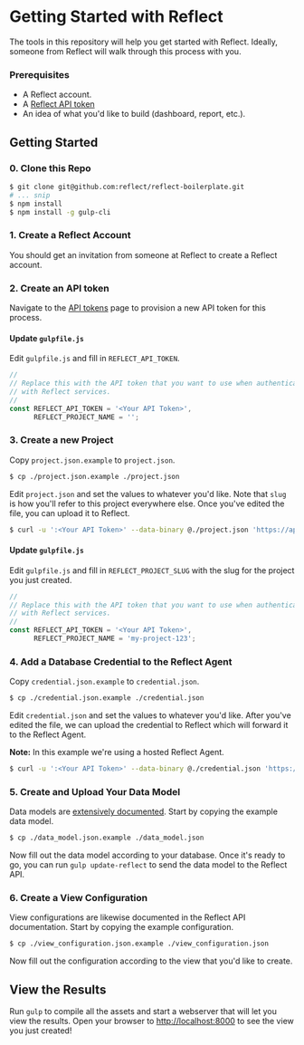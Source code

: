 # Getting Started with Reflect 

The tools in this repository will help you get started with Reflect. Ideally,
someone from Reflect will walk through this process with you.

### Prerequisites

* A Reflect account.
* A [Reflect API token](https://app.reflect.io/tokens)
* An idea of what you'd like to build (dashboard, report, etc.).

## Getting Started

### 0. Clone this Repo

```bash
$ git clone git@github.com:reflect/reflect-boilerplate.git
# ... snip
$ npm install
$ npm install -g gulp-cli
```

### 1. Create a Reflect Account

You should get an invitation from someone at Reflect to create a Reflect
account.

### 2. Create an API token

Navigate to the [API tokens](https://app.reflect.io/tokens) page to provision a
new API token for this process.

#### Update `gulpfile.js`

Edit `gulpfile.js` and fill in `REFLECT_API_TOKEN`. 

```javascript
//
// Replace this with the API token that you want to use when authenticating
// with Reflect services.
//
const REFLECT_API_TOKEN = '<Your API Token>',
      REFLECT_PROJECT_NAME = '';
```

### 3. Create a new Project

Copy `project.json.example` to `project.json`.

```bash
$ cp ./project.json.example ./project.json
```

Edit `project.json` and set the values to whatever you'd like. Note that `slug`
is how you'll refer to this project everywhere else. Once you've edited the
file, you can upload it to Reflect.

```bash
$ curl -u ':<Your API Token>' --data-binary @./project.json 'https://api.reflect.io/v1/projects'
```

#### Update `gulpfile.js`

Edit `gulpfile.js` and fill in `REFLECT_PROJECT_SLUG` with the slug for the
project you just created.

```javascript
//
// Replace this with the API token that you want to use when authenticating
// with Reflect services.
//
const REFLECT_API_TOKEN = '<Your API Token>',
      REFLECT_PROJECT_NAME = 'my-project-123';
```

### 4. Add a Database Credential to the Reflect Agent

Copy `credential.json.example` to `credential.json`.

```bash
$ cp ./credential.json.example ./credential.json
```

Edit `credential.json` and set the values to whatever you'd like. After you've
edited the file, we can upload the credential to Reflect which will forward it
to the Reflect Agent.

**Note:** In this example we're using a hosted Reflect Agent.

```bash
$ curl -u ':<Your API Token>' --data-binary @./credential.json 'https://api.reflect.io/v1/agents/2/credentials'
```

### 5. Create and Upload Your Data Model

Data models are [extensively
documented](https://docs.reflect.io/reflect-api/#data-models). Start by copying
the example data model.

```bash
$ cp ./data_model.json.example ./data_model.json
```

Now fill out the data model according to your database. Once it's ready to go,
you can run `gulp update-reflect` to send the data model to the Reflect API.

### 6. Create a View Configuration

View configurations are likewise documented in the Reflect API documentation.
Start by copying the example configuration.

```bash
$ cp ./view_configuration.json.example ./view_configuration.json
```

Now fill out the configuration according to the view that you'd like to create.

## View the Results

Run `gulp` to compile all the assets and start a webserver that will let you
view the results. Open your browser to
[http://localhost:8000](http://localhost:8000) to see the view you just
created!
